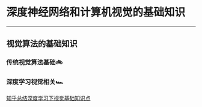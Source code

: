 # 深度神经网络和计算机视觉的基础知识

********************************************************

## 视觉算法的基础知识


### 传统视觉算法基础🚲



### 深度学习视觉相关🏎

[知乎总结深度学习下视觉基础知识点](https://zhuanlan.zhihu.com/p/58776542)


















